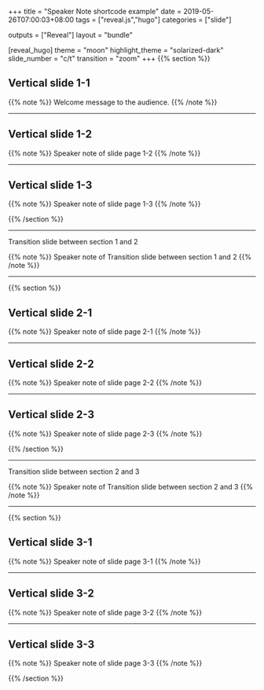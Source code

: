 +++
title =  "Speaker Note shortcode example"
date = 2019-05-26T07:00:03+08:00
tags = ["reveal.js","hugo"]
categories = ["slide"]

outputs = ["Reveal"]
layout = "bundle"

[reveal_hugo]
theme = "moon"
highlight_theme = "solarized-dark"
slide_number = "c/t"
transition = "zoom"
+++
{{% section %}}

## Vertical slide 1-1
{{% note %}}
Welcome message to the audience.
{{% /note %}}

---

## Vertical slide 1-2

{{% note %}}
Speaker note of slide page 1-2 
{{% /note %}}

---

## Vertical slide 1-3

{{% note %}}
Speaker note of slide page 1-3 
{{% /note %}}

{{% /section %}}

---

Transition slide between section 1 and 2

{{% note %}}
Speaker note of Transition slide between section 1 and 2
{{% /note %}}

---

{{% section %}}

## Vertical slide 2-1

{{% note %}}
Speaker note of slide page 2-1
{{% /note %}}

---

## Vertical slide 2-2

{{% note %}}
Speaker note of slide page 2-2
{{% /note %}}

---

## Vertical slide 2-3

{{% note %}}
Speaker note of slide page 2-3
{{% /note %}}

{{% /section %}}

---

Transition slide between section 2 and 3

{{% note %}}
Speaker note of Transition slide between section 2 and 3
{{% /note %}}

---

{{% section %}}

## Vertical slide 3-1

{{% note %}}
Speaker note of slide page 3-1
{{% /note %}}

---

## Vertical slide 3-2

{{% note %}}
Speaker note of slide page 3-2
{{% /note %}}

---

## Vertical slide 3-3

{{% note %}}
Speaker note of slide page 3-3
{{% /note %}}

{{% /section %}}
